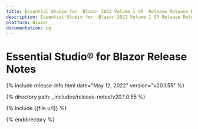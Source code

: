 ```yaml
---
title: Essential Studio for  Blazor 2022 Volume 1 SP  Release Release Notes  
description: Essential Studio for  Blazor 2022 Volume 1 SP Release Release Notes  
platform: Blazor
documentation: ug
---
```


# Essential Studio&reg; for  Blazor  Release Notes  

{% include release-info.html date="May 12, 2022"  version="v20.1.55" %} 

{% directory path: _includes/release-notes/v20.1.0.55 %}

{% include {{file.url}} %}

{% enddirectory %}

